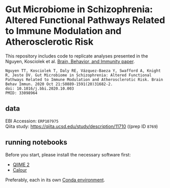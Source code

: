 # Gut Microbiome in Schizophrenia: Altered Functional Pathways Related to Immune Modulation and Atherosclerotic Risk

This repository includes code to replicate analyses presented in the Nguyen, Kosciolek et al. [Brain, Behavior, and Immunity paper](https://www.sciencedirect.com/science/article/abs/pii/S0889159120316822).
```
Nguyen TT, Kosciolek T, Daly RE, Vázquez-Baeza Y, Swafford A, Knight R, Jeste DV. Gut Microbiome in Schizophrenia: Altered Functional Pathways Related to Immune Modulation and Atherosclerotic Risk. Brain Behav Immun. 2020 Oct 21:S0889-1591(20)31682-2.  
doi: 10.1016/j.bbi.2020.10.003  
PMID: 33098964
```

## data
EBI Accession: `ERP107975`  
Qiita study: https://qiita.ucsd.edu/study/description/11710 ((prep ID `8769`)

## running notebooks

Before you start, please install the necessary software first:
- [QIIME 2](https://docs.qiime2.org/2020.2/install/)
- [Calour](https://github.com/biocore/calour)

Preferably, each in its own [Conda environment](https://docs.qiime2.org/2020.2/install/native/#install-miniconda).
